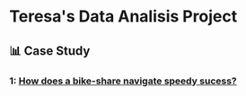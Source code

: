 # Teresa's Data Analisis Project

## 📊 Case Study
### 1: [How does a bike-share navigate speedy sucess?](case_study_1.md)



